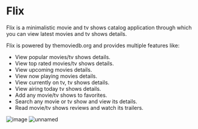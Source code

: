 # Flix

Flix is a minimalistic movie and tv shows catalog application through which you can view latest movies and tv shows details.

Flix is powered by themoviedb.org and provides multiple features like:
* View popular movies/tv shows details.
* View top rated movies/tv shows details.
* View upcoming movies details.
* View now playing movies details.
* View currently on tv, tv shows details.
* View airing today tv shows details.
* Add any movie/tv shows to favorites.
* Search any movie or tv show and view its details.
* Read movie/tv shows reviews and watch its trailers.


![image](https://user-images.githubusercontent.com/23611258/40719315-e00c3690-6430-11e8-96ae-48253edff123.jpg)
![unnamed](https://user-images.githubusercontent.com/23611258/40719365-0c7a3d26-6431-11e8-9715-f9b5afa4d2b2.jpg)

